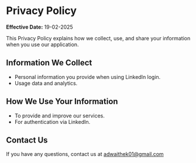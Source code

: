 # Privacy Policy

**Effective Date:** 19-02-2025

This Privacy Policy explains how we collect, use, and share your information when you use our application.

## Information We Collect
- Personal information you provide when using LinkedIn login.
- Usage data and analytics.

## How We Use Your Information
- To provide and improve our services.
- For authentication via LinkedIn.

## Contact Us
If you have any questions, contact us at  adwaithek01@gmail.com 
